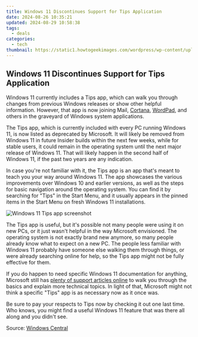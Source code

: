 ```yaml
---
title: Windows 11 Discontinues Support for Tips Application
date: 2024-08-26 10:35:21
updated: 2024-08-29 10:58:38
tags:
  - deals
categories:
  - tech
thumbnail: https://static1.howtogeekimages.com/wordpress/wp-content/uploads/2023/08/windows-11-3.jpg
---
```


## Windows 11 Discontinues Support for Tips Application

Windows 11 currently includes a Tips app, which can walk you through changes from previous Windows releases or show other helpful information. However, that app is now joining Mail, [Cortana](https://location-fake.techidaily.com/4-methods-to-turn-off-life-360-on-realme-c53-without-anyone-knowing-drfone-by-drfone-virtual-android/), [WordPad](https://digital-screen-recording.techidaily.com/new-2024-approved-maximizing-recording-4-strategies-for-facebook-live/), and others in the graveyard of Windows system applications.

 The Tips app, which is currently included with every PC running Windows 11, is now listed as deprecated by Microsoft. It will likely be removed from Windows 11 in future Insider builds within the next few weeks, while for stable users, it could remain in the operating system until the next major release of Windows 11\. That will likely happen in the second half of Windows 11, if the past two years are any indication.

 In case you're not familiar with it, the Tips app is an app that's meant to teach you your way around Windows 11\. The app showcases the various improvements over Windows 10 and earlier versions, as well as the steps for basic navigation around the operating system. You can find it by searching for "Tips" in the Start Menu, and it usually appears in the pinned items in the Start Menu on fresh Windows 11 installations.

![Windows 11 Tips app screenshot](https://static1.howtogeekimages.com/wordpress/wp-content/uploads/2023/11/screenshot-2023-11-08-122643.png) 

 The Tips app is useful, but it's possible not many people were using it on new PCs, or it just wasn't helpful in the way Microsoft envisioned. The operating system is not exactly brand new anymore, so many people already know what to expect on a new PC. The people less familiar with Windows 11 probably have someone else walking them through things, or were already searching online for help, so the Tips app might not be fully effective for them.

 If you do happen to need specific Windows 11 documentation for anything, Microsoft still has [plenty of support articles online](https://support.microsoft.com/en-us/windows/meet-windows-11-the-basics-a7519756-6807-41e4-be66-ed3b2c0abe0d) to walk you through the basics and explain more technical topics. In light of that, Microsoft might not think a specific "Tips" app is as necessary now as it once was.

 Be sure to pay your respects to Tips now by checking it out one last time. Who knows, you might find a useful Windows 11 feature that was there all along and you didn't see.

 Source: [Windows Central](https://www.windowscentral.com/software-apps/windows-11/microsoft-is-killing-the-windows-11-tips-app-will-be-removed-in-a-future-os-update)

<ins class="adsbygoogle"
     style="display:block"
     data-ad-format="autorelaxed"
     data-ad-client="ca-pub-7571918770474297"
     data-ad-slot="1223367746"></ins>



<ins class="adsbygoogle"
     style="display:block"
     data-ad-client="ca-pub-7571918770474297"
     data-ad-slot="8358498916"
     data-ad-format="auto"
     data-full-width-responsive="true"></ins>
